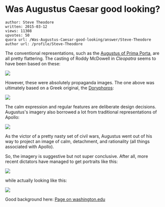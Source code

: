 # Was Augustus Caesar good looking?

	author: Steve Theodore
	written: 2015-03-12
	views: 11308
	upvotes: 50
	quora url: /Was-Augustus-Caesar-good-looking/answer/Steve-Theodore
	author url: /profile/Steve-Theodore


The conventional representations, such as the [Augustus of Prima Porta](http://en.wikipedia.org/wiki/Augustus_of_Prima_Porta), are all pretty flattering. The casting of Roddy McDowell in _Cleopatra_  seems to have been based on these:



![](https://qph.fs.quoracdn.net/main-qimg-bcd8b7cfa2ec8baf3aa2521c6203dbf8)


However, these were absolutely propaganda images. The one above was ultimately based on a Greek original, the [Doryphoros](http://en.wikipedia.org/wiki/Doryphoros): 


![](https://qph.fs.quoracdn.net/main-qimg-78f4eab2200e9cf1d04b7fa3bd5c49cc)

 
The calm expression and regular features are deliberate design decisions. Augustus's imagery also borrowed a lot from traditional representations of Apollo: 



![](https://qph.fs.quoracdn.net/main-qimg-d06cf4669a0f08073d35bcf1689e2da7)


As the victor of a pretty nasty set of civil wars, Augustus went out of his way to project an image of calm, detachment, and rationality (all things associated with Apollo). 

So, the imagery is suggestive but not super conclusive. After all, more recent dictators have managed to get portraits like this:



![](https://qph.fs.quoracdn.net/main-qimg-337f072b1423f10a2827de4054644db1-c)


while actually looking like this:



![](https://qph.fs.quoracdn.net/main-qimg-069b199db46cce94e20eb5eef7e430e0-c)




Good background here: [Page on washington.edu](http://depts.washington.edu/hrome/Authors/odis/ThePowerofanEmperorTheAugustinianAgendaImageryAsPropaganda/pub_zbarticle_view_printable.html)

